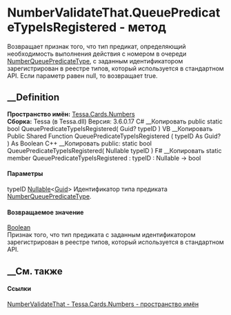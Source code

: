 # NumberValidateThat.QueuePredicateTypeIsRegistered - метод
Возвращает признак того, что тип предикат, определяющий необходимость
выполнения действия с номером в очереди
[NumberQueuePredicateType](T_Tessa_Cards_Numbers_NumberQueuePredicateType.htm),
с заданным идентификатором зарегистрирован в реестре типов, который
используется в стандартном API. Если параметр равен null, то возвращает true.
## __Definition
 **Пространство имён:** [Tessa.Cards.Numbers](N_Tessa_Cards_Numbers.htm)  
 **Сборка:** Tessa (в Tessa.dll) Версия: 3.6.0.17
C# __Копировать
     public static bool QueuePredicateTypeIsRegistered(
    	Guid? typeID
    )
VB __Копировать
     Public Shared Function QueuePredicateTypeIsRegistered ( 
    	typeID As Guid?
    ) As Boolean
C++ __Копировать
     public:
    static bool QueuePredicateTypeIsRegistered(
    	Nullable<Guid> typeID
    )
F# __Копировать
     static member QueuePredicateTypeIsRegistered : 
            typeID : Nullable<Guid> -> bool 
#### Параметры
typeID
[Nullable](https://learn.microsoft.com/dotnet/api/system.nullable-1)<[Guid](https://learn.microsoft.com/dotnet/api/system.guid)>
    Идентификатор типа предиката [NumberQueuePredicateType](T_Tessa_Cards_Numbers_NumberQueuePredicateType.htm).
#### Возвращаемое значение
[Boolean](https://learn.microsoft.com/dotnet/api/system.boolean)  
Признак того, что тип предиката с заданным идентификатором зарегистрирован в
реестре типов, который используется в стандартном API.
## __См. также
#### Ссылки
[NumberValidateThat - ](T_Tessa_Cards_Numbers_NumberValidateThat.htm)
[Tessa.Cards.Numbers - пространство имён](N_Tessa_Cards_Numbers.htm)
